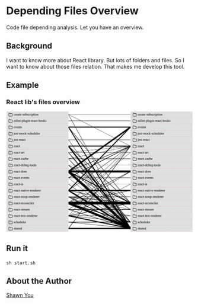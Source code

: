 # Depending Files Overview 
Code file depending analysis. Let you have an overview.

## Background
I want to know more about React library. But lots of folders and files. So I want to know about those files relation. That makes me develop this tool.

## Example
### React lib's files overview
![alt React relation screenshoot](https://raw.githubusercontent.com/ShawnYou1/depending-files-overview/dev/src/overview/images/screenshoot.png)

## Run it
```
sh start.sh
```

## About the Author
[Shawn You](https://youshaohua.com)
